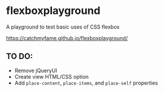 # flexboxplayground
A playground to test basic uses of CSS flexbox

https://catchmyfame.github.io/flexboxplayground/

## TO DO:
* Remove jQueryUI
* Create view HTML/CSS option
* Add `place-content`, `place-items`, and `place-self` properties